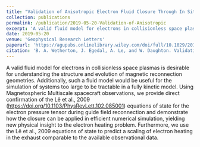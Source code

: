 ```yaml
---
title: "Validation of Anisotropic Electron Fluid Closure Through In Situ Spacecraft Observations of Magnetic Reconnection"
collection: publications
permalink: /publication/2019-05-20-Validation-of-Anisotropic
excerpt: 'A valid fluid model for electrons in collisionless space plasmas is desirable for understanding the structure and evolution of magnetic reconnection geometries. Additionally, such a fluid model would be useful for the simulation of systems too large to be tractable in a fully kinetic model. Using Magnetospheric Multiscale spacecraft observations, we provide direct confirmation of the Lê et al., 2009 (https://doi.org/10.1103/PhysRevLett.102.085001) equations of state for the electron pressure tensor during guide field reconnection and demonstrate how the closure can be applied in efficient numerical simulation, yielding new physical insight to the electron heating problem. Furthermore, we use the Lê et al., 2009 equations of state to predict a scaling of electron heating in the exhaust comparable to the available observational data.'
date: 2019-05-20
venue: 'Geophysical Research Letters'
paperurl: 'https://agupubs.onlinelibrary.wiley.com/doi/full/10.1029/2019GL083119'
citation: 'B. A. Wetherton, J. Egedal, A. Le, and W. Daughton. Validation of anisotropic electron fluid closure through in situ spacecraft observations of magnetic reconnection. Geophysical Research Letters. 2019. '
---
```

A valid fluid model for electrons in collisionless space plasmas is desirable for understanding the structure and evolution of magnetic reconnection geometries. Additionally, such a fluid model would be useful for the simulation of systems too large to be tractable in a fully kinetic model. Using Magnetospheric Multiscale spacecraft observations, we provide direct confirmation of the Lê et al., 2009 (https://doi.org/10.1103/PhysRevLett.102.085001) equations of state for the electron pressure tensor during guide field reconnection and demonstrate how the closure can be applied in efficient numerical simulation, yielding new physical insight to the electron heating problem. Furthermore, we use the Lê et al., 2009 equations of state to predict a scaling of electron heating in the exhaust comparable to the available observational data.
